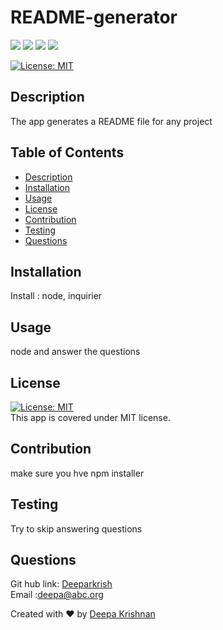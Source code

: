 # README-generator
  <p align="left">
    <img src="https://img.shields.io/github/repo-size/Deeparkrish/README-generator" />
    <img src="https://img.shields.io/github/languages/top/Deeparkrish/README-generator"  />
    <img src="https://img.shields.io/github/issues/Deeparkrish/README-generator" />
    <img src="https://img.shields.io/github/last-commit/Deeparkrish/README-generator" >
</p>

  [![License: MIT](https://img.shields.io/badge/License-MIT-yellow.svg)](https://opensource.org/licenses/MIT)<br />
  
  ## Description
  The app generates a README file for any project 

  ## Table of Contents 
  * [Description](#description)
  * [Installation](#installation)
  * [Usage](#usage)
  * [License](#license)
  * [Contribution](#contribution)
  * [Testing](#testing)
  * [Questions](#questions)
  
  
  ##  Installation
  Install : node, inquirier 

  ##  Usage
  node <filename> and answer the questions 

  ## License 
  [![License: MIT](https://img.shields.io/badge/License-MIT-yellow.svg)](https://opensource.org/licenses/MIT)<br />
  This app is covered under MIT license.

  ## Contribution
  make sure you hve npm installer 

  ## Testing 
  Try to skip  answering questions 

  ## Questions 
  Git hub link: [Deeparkrish](https://github.com/Deeparkrish) <br/>
  Email :deepa@abc.org

  Created with ❤️ by [Deepa Krishnan](https://github.com/DeeparKrish/README-generator)
